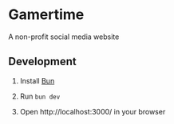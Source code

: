 # Gamertime

A non-profit social media website

## Development

1. Install [Bun](https://bun.sh/docs/installation)

2. Run `bun dev`

3. Open http://localhost:3000/ in your browser
